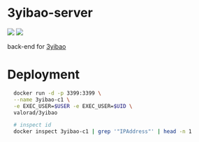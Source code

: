 # 3yibao-server
[![](https://images.microbadger.com/badges/version/valorad/3yibao.svg)](https://microbadger.com/images/valorad/3yibao "Get your own version badge on microbadger.com") [![](https://images.microbadger.com/badges/image/valorad/3yibao.svg)](https://microbadger.com/images/valorad/3yibao "Get your own image badge on microbadger.com")

back-end for [3yibao](https://github.com/valorad/3yibao-react)

# Deployment
``` bash
  docker run -d -p 3399:3399 \
  --name 3yibao-c1 \
  -e EXEC_USER=$USER -e EXEC_USER=$UID \
  valorad/3yibao

  # inspect id
  docker inspect 3yibao-c1 | grep '"IPAddress"' | head -n 1
```